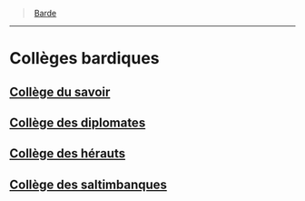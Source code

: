 ﻿---
!Generic
Id: bard_hd.md#collèges-bardiques
ParentLink: bard_hd.md#barde
Name: Collèges bardiques
ParentName: Barde
NameLevel: 1
---
> [Barde](hd_bard.md)

---

# Collèges bardiques

## [Collège du savoir](hd_bard_knowledge.md)

## [Collège des diplomates](hd_bard_diplomats.md)

## [Collège des hérauts](hd_bard_heralds.md)

## [Collège des saltimbanques](hd_bard_acrobats.md)

